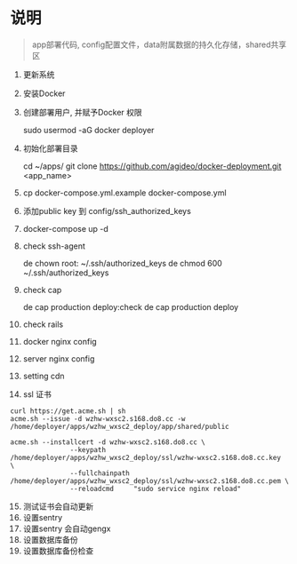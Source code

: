 # 说明

> app部署代码, config配置文件，data附属数据的持久化存储，shared共享区


1. 更新系统
2. 安装Docker
3. 创建部署用户, 并赋予Docker 权限

    sudo usermod -aG docker deployer

4. 初始化部署目录

    cd ~/apps/
    git clone https://github.com/agideo/docker-deployment.git <app_name>

5. cp docker-compose.yml.example docker-compose.yml
6. 添加public key 到 config/ssh_authorized_keys
7. docker-compose up -d
8. check ssh-agent

   de chown root: ~/.ssh/authorized_keys
   de chmod 600 ~/.ssh/authorized_keys

9. check cap

   de cap production deploy:check
   de cap production deploy

10. check rails
11. docker nginx config
12. server nginx config
13. setting cdn
14. ssl 证书

```
curl https://get.acme.sh | sh
acme.sh --issue -d wzhw-wxsc2.s168.do8.cc -w /home/deployer/apps/wzhw_wxsc2_deploy/app/shared/public

acme.sh --installcert -d wzhw-wxsc2.s168.do8.cc \
               --keypath       /home/deployer/apps/wzhw_wxsc2_deploy/ssl/wzhw-wxsc2.s168.do8.cc.key  \
               --fullchainpath /home/deployer/apps/wzhw_wxsc2_deploy/ssl/wzhw-wxsc2.s168.do8.cc.pem \
               --reloadcmd     "sudo service nginx reload"

```
15. 测试证书会自动更新
16. 设置sentry
17. 设置sentry 会自动gengx
18. 设置数据库备份
19. 设置数据库备份检查





